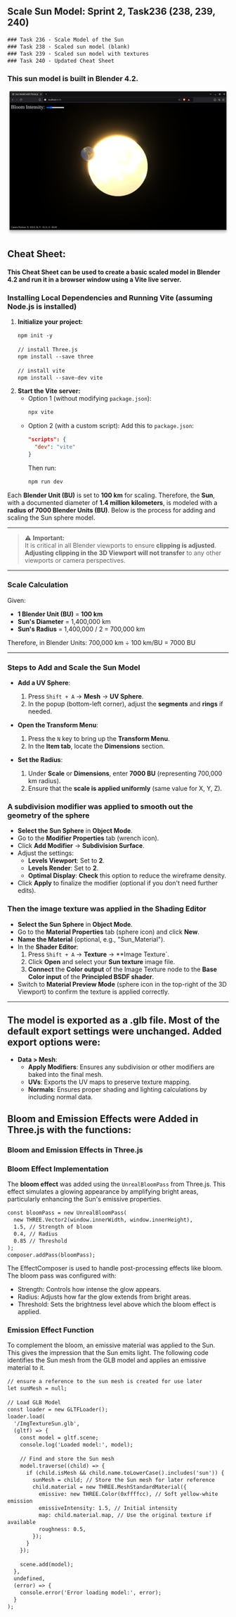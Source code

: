 ## Scale Sun Model: Sprint 2, Task236 (238, 239, 240)
```
### Task 236 - Scale Model of the Sun
### Task 238 - Scaled sun model (blank)
### Task 239 - Scaled sun model with textures
### Task 240 - Updated Cheat Sheet
```

### This sun model is built in Blender 4.2.   
![sunModel.png](https://github.com/MissionToPsyche-Iridium/iridium_23e_year_sim-se/blob/Task236/screenshots/scaleSun.png)
## Cheat Sheet:
#### This Cheat Sheet can be used to create a basic scaled model in Blender 4.2 and run it in a browser window using a Vite live server.

### Installing Local Dependencies and Running Vite (assuming Node.js is installed)
1. **Initialize your project:**
   ```
   npm init -y
 
   // install Three.js
   npm install --save three

   // install vite
   npm install --save-dev vite
	```
2. **Start the Vite server:**
   - Option 1 (without modifying `package.json`):
     ```bash
     npx vite
     ```
   - Option 2 (with a custom script):
     Add this to `package.json`:
     ```json
     "scripts": {
       "dev": "vite"
     }
     ```
     Then run:
     ```bash
     npm run dev
     ```


Each **Blender Unit (BU)** is set to **100 km** for scaling. Therefore, the **Sun**, with a documented diameter of **1.4 million kilometers**, is modeled with a **radius of 7000 Blender Units (BU)**. Below is the process for adding and scaling the Sun sphere model.

---
> ⚠️ **Important:**  
> It is critical in all Blender viewports to ensure **clipping is adjusted**.  
> **Adjusting clipping in the 3D Viewport will not transfer** to any other viewports or camera perspectives.  
---

### Scale Calculation

Given:
- **1 Blender Unit (BU)** = **100 km**
- **Sun's Diameter** = 1,400,000 km  
- **Sun's Radius** = 1,400,000 / 2 = 700,000 km

Therefore, in Blender Units: 700,000 km ÷ 100 km/BU = 7000 BU

---

### Steps to Add and Scale the Sun Model

- **Add a UV Sphere**:
  1. Press `Shift + A` → **Mesh** → **UV Sphere**.
  2. In the popup (bottom-left corner), adjust the **segments** and **rings** if needed.

- **Open the Transform Menu**:
  1. Press the `N` key to bring up the **Transform Menu**.
  2. In the **Item tab**, locate the **Dimensions** section.

- **Set the Radius**:
  1. Under **Scale** or **Dimensions**, enter **7000 BU** (representing 700,000 km radius).
  2. Ensure that the **scale is applied uniformly** (same value for X, Y, Z).



### A subdivision modifier was applied to smooth out the geometry of the sphere  

- **Select the Sun Sphere** in **Object Mode**.
- Go to the **Modifier Properties** tab (wrench icon).
- Click **Add Modifier** → **Subdivision Surface**.
- Adjust the settings:
  - **Levels Viewport**: Set to **2**.
  - **Levels Render**: Set to **2**.
  - **Optimal Display**: **Check** this option to reduce the wireframe density.
- Click **Apply** to finalize the modifier (optional if you don't need further edits).


### Then the image texture was applied in the Shading Editor

- **Select the Sun Sphere** in **Object Mode**.
- Go to the **Material Properties** tab (sphere icon) and click **New**.
- **Name the Material** (optional, e.g., "Sun_Material").
- In the **Shader Editor**:
  1. Press `Shift + A` → **Texture** → **Image Texture`.
  2. Click **Open** and select your **Sun texture** image file.
  3. **Connect** the **Color output** of the Image Texture node to the **Base Color input** of the **Principled BSDF shader**.
- Switch to **Material Preview Mode** (sphere icon in the top-right of the 3D Viewport) to confirm the texture is applied correctly.
---

## The model is exported as a .glb file. Most of the default export settings were unchanged. Added export options were:
- **Data > Mesh**:
  - **Apply Modifiers**: Ensures any subdivision or other modifiers are baked into the final mesh.
  - **UVs**: Exports the UV maps to preserve texture mapping.
  - **Normals**: Ensures proper shading and lighting calculations by including normal data.


## Bloom and Emission Effects were Added in Three.js with the functions:

### Bloom and Emission Effects in Three.js

### **Bloom Effect Implementation**

The **bloom effect** was added using the `UnrealBloomPass` from Three.js. This effect simulates a glowing appearance by amplifying bright areas, particularly enhancing the Sun's emissive properties.

```
const bloomPass = new UnrealBloomPass(
  new THREE.Vector2(window.innerWidth, window.innerHeight),
  1.5, // Strength of bloom
  0.4, // Radius
  0.85 // Threshold
);
composer.addPass(bloomPass);

```
The EffectComposer is used to handle post-processing effects like bloom. The bloom pass was configured with:

* Strength: Controls how intense the glow appears.
* Radius: Adjusts how far the glow extends from bright areas.
* Threshold: Sets the brightness level above which the bloom effect is applied.  

### **Emission Effect Function**
To complement the bloom, an emissive material was applied to the Sun. This gives the impression that the Sun emits light. The following code identifies the Sun mesh from the GLB model and applies an emissive material to it.
```
// ensure a reference to the sun mesh is created for use later
let sunMesh = null;

// Load GLB Model
const loader = new GLTFLoader();
loader.load(
  '/ImgTextureSun.glb',
  (gltf) => {
    const model = gltf.scene;
    console.log('Loaded model:', model);

    // Find and store the Sun mesh
    model.traverse((child) => {
      if (child.isMesh && child.name.toLowerCase().includes('sun')) {
        sunMesh = child; // Store the Sun mesh for later reference
        child.material = new THREE.MeshStandardMaterial({
          emissive: new THREE.Color(0xffffcc), // Soft yellow-white emission
          emissiveIntensity: 1.5, // Initial intensity
          map: child.material.map, // Use the original texture if available
          roughness: 0.5,
        });
      }
    });

    scene.add(model);
  },
  undefined,
  (error) => {
    console.error('Error loading model:', error);
  }
);
```


